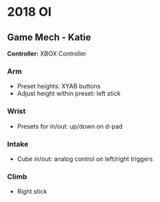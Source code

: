 # 2018 OI

## Game Mech - Katie

**Controller:** XBOX Controller

### Arm

- Preset heights: XYAB buttons
- Adjust height within preset: left stick

### Wrist

- Presets for in/out: up/down on d-pad

### Intake

- Cube in/out: analog control on left/right triggers

### Climb

- Right stick
